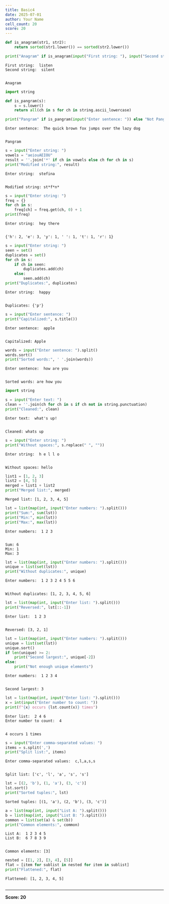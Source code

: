 ```yaml
---
title: Basic4
date: 2025-07-01
author: Your Name
cell_count: 20
score: 20
---
```


```python
def is_anagram(str1, str2):
    return sorted(str1.lower()) == sorted(str2.lower())

print("Anagram" if is_anagram(input("First string: "), input("Second string: ")) else "Not Anagram")

```

    First string:  listen
    Second string:  silent
    

    Anagram
    


```python
import string

def is_pangram(s):
    s = s.lower()
    return all(ch in s for ch in string.ascii_lowercase)

print("Pangram" if is_pangram(input("Enter sentence: ")) else "Not Pangram")

```

    Enter sentence:  The quick brown fox jumps over the lazy dog
    

    Pangram
    


```python
s = input("Enter string: ")
vowels = "aeiouAEIOU"
result = ''.join('*' if ch in vowels else ch for ch in s)
print("Modified string:", result)

```

    Enter string:  stefina
    

    Modified string: st*f*n*
    


```python
s = input("Enter string: ")
freq = {}
for ch in s:
    freq[ch] = freq.get(ch, 0) + 1
print(freq)

```

    Enter string:  hey there
    

    {'h': 2, 'e': 3, 'y': 1, ' ': 1, 't': 1, 'r': 1}
    


```python
s = input("Enter string: ")
seen = set()
duplicates = set()
for ch in s:
    if ch in seen:
        duplicates.add(ch)
    else:
        seen.add(ch)
print("Duplicates:", duplicates)

```

    Enter string:  happy
    

    Duplicates: {'p'}
    


```python
s = input("Enter sentence: ")
print("Capitalized:", s.title())

```

    Enter sentence:  apple
    

    Capitalized: Apple
    


```python
words = input("Enter sentence: ").split()
words.sort()
print("Sorted words:", ' '.join(words))

```

    Enter sentence:  how are you
    

    Sorted words: are how you
    


```python
import string

s = input("Enter text: ")
clean = ''.join(ch for ch in s if ch not in string.punctuation)
print("Cleaned:", clean)

```

    Enter text:  what's up!
    

    Cleaned: whats up
    


```python
s = input("Enter string: ")
print("Without spaces:", s.replace(" ", ""))

```

    Enter string:  h e l l o
    

    Without spaces: hello
    


```python
list1 = [1, 2, 3]
list2 = [4, 5]
merged = list1 + list2
print("Merged list:", merged)

```

    Merged list: [1, 2, 3, 4, 5]
    


```python
lst = list(map(int, input("Enter numbers: ").split()))
print("Sum:", sum(lst))
print("Min:", min(lst))
print("Max:", max(lst))

```

    Enter numbers:  1 2 3
    

    Sum: 6
    Min: 1
    Max: 3
    


```python
lst = list(map(int, input("Enter numbers: ").split()))
unique = list(set(lst))
print("Without duplicates:", unique)

```

    Enter numbers:  1 2 3 2 4 5 5 6 
    

    Without duplicates: [1, 2, 3, 4, 5, 6]
    


```python
lst = list(map(int, input("Enter list: ").split()))
print("Reversed:", lst[::-1])

```

    Enter list:  1 2 3
    

    Reversed: [3, 2, 1]
    


```python
lst = list(map(int, input("Enter numbers: ").split()))
unique = list(set(lst))
unique.sort()
if len(unique) >= 2:
    print("Second largest:", unique[-2])
else:
    print("Not enough unique elements")

```

    Enter numbers:  1 2 3 4
    

    Second largest: 3
    


```python
lst = list(map(int, input("Enter list: ").split()))
x = int(input("Enter number to count: "))
print(f"{x} occurs {lst.count(x)} times")

```

    Enter list:  2 4 6
    Enter number to count:  4
    

    4 occurs 1 times
    


```python
s = input("Enter comma-separated values: ")
items = s.split(',')
print("Split list:", items)

```

    Enter comma-separated values:  c,l,a,s,s
    

    Split list: ['c', 'l', 'a', 's', 's']
    


```python
lst = [(2, 'b'), (1, 'a'), (3, 'c')]
lst.sort()
print("Sorted tuples:", lst)

```

    Sorted tuples: [(1, 'a'), (2, 'b'), (3, 'c')]
    


```python
a = list(map(int, input("List A: ").split()))
b = list(map(int, input("List B: ").split()))
common = list(set(a) & set(b))
print("Common elements:", common)

```

    List A:  1 2 3 4 5
    List B:  6 7 8 3 9
    

    Common elements: [3]
    


```python
nested = [[1, 2], [3, 4], [5]]
flat = [item for sublist in nested for item in sublist]
print("Flattened:", flat)

```

    Flattened: [1, 2, 3, 4, 5]
    


```python

```


---
**Score: 20**